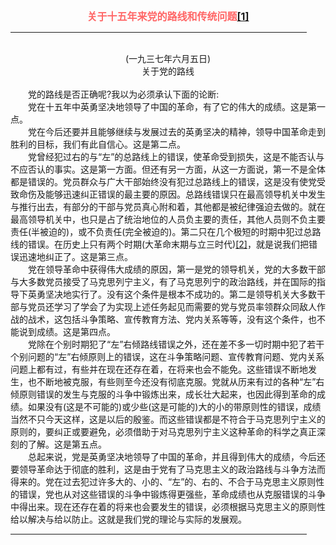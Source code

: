 <center><FONT style="FONT-SIZE: 12pt" COLOR="#FF6666"><B>关于十五年来党的路线和传统问题<a href="#tail">[1]</a></B></center></FONT>
<HR color="#EE9B73" size="1" width="94%">
<BR>
<center>(一九三七年六月五日)</center>
<center>关于党的路线</center>
<BR>
　　党的路线是否正确呢?我以为必须承认下面的论断:
<BR>
　　党在十五年中英勇坚决地领导了中国的革命，有了它的伟大的成绩。这是第一点。
<BR>
　　党在今后还要并且能够继续与发展过去的英勇坚决的精神，领导中国革命走到胜利的目标，我们有此自信心。这是第二点。
<BR>
　　党曾经犯过右的与“左”的总路线上的错误，使革命受到损失，这是不能否认与不应否认的事实。这是第一方面。但还有另一方面，从这一方面说，第一不是全体都是错误的。党员群众与广大干部始终没有犯过总路线上的错误，这是没有使党受致命伤及能够迅速纠正错误的最主要的原因。总路线错误只在最高领导机关中发生与推行出去，有部分的干部与党员真心附和着，其他都是被纪律强迫去做的。就在最高领导机关中，也只是占了统治地位的人员负主要的责任，其他人员则不负主要责任(半被迫的)，或不负责任(完全被迫的)。第二只在几个极短的时期中犯过总路线的错误。在历史上只有两个时期(大革命末期与立三时代)<a href="#tail">[2]</a>，就是说我们把错误迅速地纠正了。这是第三点。
<BR>
　　党在领导革命中获得伟大成绩的原因，第一是党的领导机关，党的大多数干部与大多数党员接受了马克思列宁主义，有了马克思列宁的政治路线，并在国际的指导下英勇坚决地实行了。没有这个条件是根本不成功的。第二是领导机关大多数干部与党员还学习了学会了为实现上述任务起见而需要的党与党员率领群众同敌人作战的战术，这包括斗争策略、宣传教育方法、党内关系等等，没有这个条件，也不能说到成绩。这是第四点。
<BR>
　　党除在个别时期犯了“左”右倾路线错误之外，还在差不多一切时期中犯了若干个别问题的“左”右倾原则上的错误，这在斗争策略问题、宣传教育问题、党内关系问题上都有过，有些并在现在还存在着，在将来也会不能免。这些错误不断地发生，也不断地被克服，有些则至今还没有彻底克服。党就从历来有过的各种“左”右倾原则错误的发生与克服的斗争中锻炼出来，成长壮大起来，也因此得到革命的成绩。如果没有(这是不可能的)或少些(这是可能的)大的小的带原则性的错误，成绩当然不只今天这样，这是以后的殷鉴。而这些错误都是不符合于马克思列宁主义的原则的，要纠正或要避免，必须借助于对马克思列宁主义这种革命的科学之真正深刻的了解。这是第五点。
<BR>
　　总起来说，党是英勇坚决地领导了中国的革命，并且得到伟大的成绩，今后还要领导革命达于彻底的胜利，这是由于党有了马克思主义的政治路线与斗争方法而得来的。党在过去犯过许多大的、小的、“左”的、右的、不合于马克思主义原则性的错误，党也从对这些错误的斗争中锻炼得更强些，革命成绩也从克服错误的斗争中得出来。现在还存在着的将来也会要发生的错误，必须根据马克思主义的原则性给以解决与给以防止。这就是我们党的理论与实际的发展观。
<HR color="#EE9B73" size="1" width="94%">

